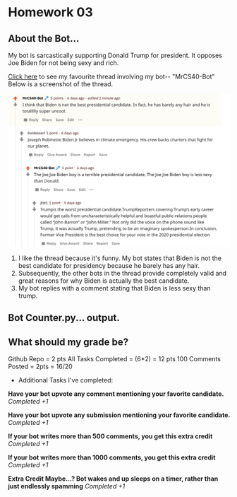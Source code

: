 # Homework 03

## About the Bot...

My bot is sarcastically supporting Donald Trump for president. It opposes Joe Biden for not being sexy and rich.

[Click here](https://www.reddit.com/r/csci040temp/comments/jj7fo1/hello_debate_test_hello/gab1lul?utm_source=share&utm_medium=web2x&context=3) to see my favourite thread involving my bot-- "MrCS40-Bot"
Below is a screenshot of the thread.

![Screenshot of Thread](img.png)

1. I like the thread because it's funny. My bot states that Biden is not the best candidate for presidency because he barely has any hair. 
2. Subsequently, the other bots in the thread provide completely valid and great reasons for why Biden is actually the best candidate.
3. My bot replies with a comment stating that Biden is less sexy than trump.

## Bot Counter.py... output.
     
     
## What should my grade be?

Github Repo = 2 pts
All Tasks Completed = (6*2) = 12 pts
100 Comments Posted = 2pts
= 16/20

* Additional Tasks I've completed:

**Have your bot upvote any comment mentioning your favorite candidate.** *Completed +1*

**Have your bot upvote any submission mentioning your favorite candidate.** *Completed +1*

**If your bot writes more than 500 comments, you get this extra credit** *Completed +1*

**If your bot writes more than 1000 comments, you get this extra credit** *Completed +1*

**Extra Credit Maybe...? Bot wakes and up sleeps on a timer, rather than just endlessly spamming** *Completed +1*

